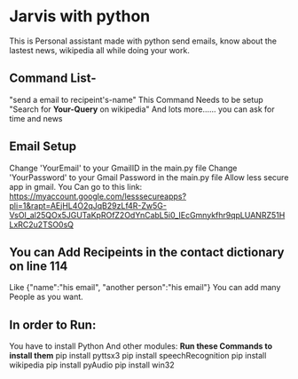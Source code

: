 # Jarvis with python
This is Personal assistant made with python send emails, know about the lastest news, wikipedia all while doing your work.
## Command List-
"send a email to recipeint's-name" This Command Needs to be setup
"Search for **Your-Query** on wikipedia" 
And lots more...... you can ask for time and news
## Email Setup
Change 'YourEmail' to your GmailID in the main.py file
Change 'YourPassword' to your Gmail Password in the main.py file
Allow less secure app in gmail. You Can go to this link: https://myaccount.google.com/lesssecureapps?pli=1&rapt=AEjHL4O2qJqB29zLf4R-Zw5G-VsOI_al25QOx5JGUTaKpROfZ2OdYnCabL5i0_IEcGmnykfhr9qpLUANRZ51HLxRC2u2TSO0sQ

## You can Add Recipeints in the contact dictionary on line 114
Like {"name":"his email", "another person":"his email"}
You can add many People as you want.
## In order to Run:
You have to install Python
And other modules:
**Run these Commands to install them**
pip install pyttsx3
pip install speechRecognition
pip install wikipedia
pip install pyAudio 
pip install win32


